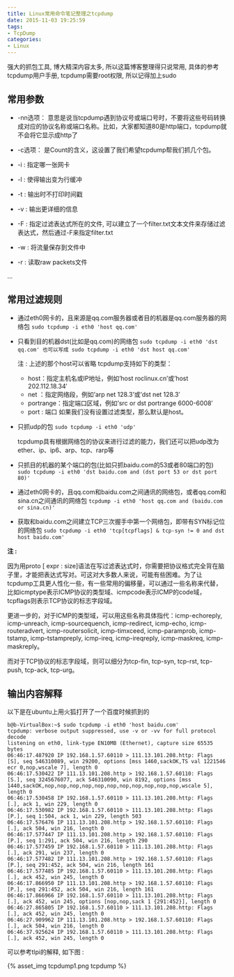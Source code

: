 ```yaml
---
title: Linux常用命令笔记整理之tcpdump
date: 2015-11-03 19:25:59
tags: 
- TcpDump
categories:
- Linux
---
```


强大的抓包工具, 博大精深内容太多, 所以这篇博客整理得只说常用, 具体的参考tcpdump用户手册, 
tcpdump需要root权限, 所以记得加上sudo

## **常用参数**
- -nn选项：
意思是说当tcpdump遇到协议号或端口号时，不要将这些号码转换成对应的协议名称或端口名称。比如，大家都知道80是http端口，tcpdump就不会将它显示成http了

- -c选项：
是Count的含义，这设置了我们希望tcpdump帮我们抓几个包。

- -i : 指定哪一张网卡

- -l : 使得输出变为行缓冲

- -t :  输出时不打印时间戳

- -v :  输出更详细的信息

- -F : 指定过滤表达式所在的文件, 可以建立了一个filter.txt文本文件来存储过滤表达式，然后通过-F来指定filter.txt

- -w : 将流量保存到文件中

- -r :  读取raw packets文件

... <!-- more -->

## **常用过滤规则**

- 通过eth0网卡的，且来源是qq.com服务器或者目的机器是qq.com服务器的网络包
`sudo tcpdump -i eth0 'host qq.com'`

- 只看到目的机器dst(比如是qq.com)的网络包
`sudo tcpdump -i eth0 'dst qq.com' 也可以写成 sudo tcpdump -i eth0 'dst host qq.com'`

    注 : 上述的那个host可以省略
    tcpdump支持如下的类型：
    - host：指定主机名或IP地址，例如’host roclinux.cn’或’host 202.112.18.34′
    - net ：指定网络段，例如’arp net 128.3’或’dst net 128.3′
    - portrange：指定端口区域，例如’src or dst portrange 6000-6008′
    - port : 端口
    如果我们没有设置过滤类型，那么默认是host。

- 只抓udp的包
`sudo tcpdump -i eth0 'udp'`

    tcpdump具有根据网络包的协议来进行过滤的能力，我们还可以把udp改为ether、ip、ip6、arp、tcp、rarp等

- 只抓目的机器的某个端口的包(比如只抓baidu.com的53或者80端口的包)
`sudo tcpdump -i eth0 'dst baidu.com and (dst port 53 or dst port 80)'`

- 通过eth0网卡的，且qq.com和baidu.com之间通讯的网络包，或者qq.com和sina.cn之间通讯的网络包
`tcpdump -i eth0 'host qq.com and (baidu.com or sina.cn)'`

- 获取和baidu.com之间建立TCP三次握手中第一个网络包，即带有SYN标记位的网络包
`sudo tcpdump -i eth0 'tcp[tcpflags] & tcp-syn != 0 and dst host baidu.com'`

**注 :**

因为用proto [ expr : size]语法在写过滤表达式时，你需要把协议格式完全背在脑子里，才能把表达式写对。可这对大多数人来说，可能有些困难。为了让tcpdump工具更人性化一些，有一些常用的偏移量，可以通过一些名称来代替，比如icmptype表示ICMP协议的类型域、icmpcode表示ICMP的code域，tcpflags则表示TCP协议的标志字段域。

更进一步的，对于ICMP的类型域，可以用这些名称具体指代：icmp-echoreply, icmp-unreach, icmp-sourcequench, icmp-redirect, icmp-echo, icmp-routeradvert, icmp-routersolicit, icmp-timxceed, icmp-paramprob, icmp-tstamp, icmp-tstampreply, icmp-ireq, icmp-ireqreply, icmp-maskreq, icmp-maskreply。

而对于TCP协议的标志字段域，则可以细分为tcp-fin, tcp-syn, tcp-rst, tcp-push, tcp-ack, tcp-urg。

## **输出内容解释**

以下是在ubuntu上用火狐打开了一个百度时候抓到的

```
b@b-VirtualBox:~$ sudo tcpdump -i eth0 'host baidu.com'
tcpdump: verbose output suppressed, use -v or -vv for full protocol decode
listening on eth0, link-type EN10MB (Ethernet), capture size 65535 bytes
06:46:17.487920 IP 192.168.1.57.60110 > 111.13.101.208.http: Flags [S], seq 546310089, win 29200, options [mss 1460,sackOK,TS val 1221546 ecr 0,nop,wscale 7], length 0
06:46:17.530422 IP 111.13.101.208.http > 192.168.1.57.60110: Flags [S.], seq 3245676077, ack 546310090, win 8192, options [mss 1440,sackOK,nop,nop,nop,nop,nop,nop,nop,nop,nop,nop,nop,wscale 5], length 0
06:46:17.530458 IP 192.168.1.57.60110 > 111.13.101.208.http: Flags [.], ack 1, win 229, length 0
06:46:17.530982 IP 192.168.1.57.60110 > 111.13.101.208.http: Flags [P.], seq 1:504, ack 1, win 229, length 503
06:46:17.576476 IP 111.13.101.208.http > 192.168.1.57.60110: Flags [.], ack 504, win 216, length 0
06:46:17.577447 IP 111.13.101.208.http > 192.168.1.57.60110: Flags [P.], seq 1:291, ack 504, win 216, length 290
06:46:17.577459 IP 192.168.1.57.60110 > 111.13.101.208.http: Flags [.], ack 291, win 237, length 0
06:46:17.577482 IP 111.13.101.208.http > 192.168.1.57.60110: Flags [P.], seq 291:452, ack 504, win 216, length 161
06:46:17.577485 IP 192.168.1.57.60110 > 111.13.101.208.http: Flags [.], ack 452, win 245, length 0
06:46:17.866950 IP 111.13.101.208.http > 192.168.1.57.60110: Flags [P.], seq 291:452, ack 504, win 216, length 161
06:46:17.866966 IP 192.168.1.57.60110 > 111.13.101.208.http: Flags [.], ack 452, win 245, options [nop,nop,sack 1 {291:452}], length 0
06:46:27.865805 IP 192.168.1.57.60110 > 111.13.101.208.http: Flags [.], ack 452, win 245, length 0
06:46:27.909962 IP 111.13.101.208.http > 192.168.1.57.60110: Flags [.], ack 504, win 216, length 0
06:46:37.925624 IP 192.168.1.57.60110 > 111.13.101.208.http: Flags [.], ack 452, win 245, length 0

```

可以参考tlpi的解释, 如下图 : 

{% asset_img tcpdump1.png tcpdump %}